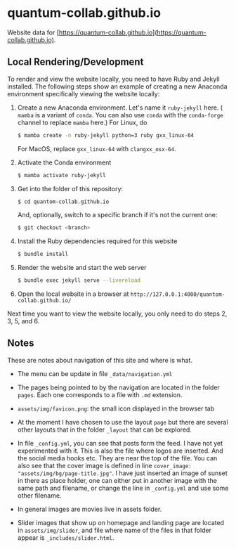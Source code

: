# quantum-collab.github.io

Website data for
[https://quantum-collab.github.io](https://quantum-collab.github.io).

## Local Rendering/Development

To render and view the website locally, you need to have Ruby and Jekyll
installed. The following steps show an example of creating a new Anaconda
environment specifically viewing the website locally:

1. Create a new Anaconda environment. Let's name it `ruby-jekyll` here. (
   `mamba` is a variant of `conda`. You can also use `conda` with the
   `conda-forge` channel to replace `mamba` here.)
   For Linux, do
   ```bash
   $ mamba create -n ruby-jekyll python=3 ruby gxx_linux-64
   ```
   For MacOS, replace `gxx_linux-64` with `clangxx_osx-64`.

2. Activate the Conda environment
   ```bash
   $ mamba activate ruby-jekyll
   ```

3. Get into the folder of this repository:
   ```bash
   $ cd quantom-collab.github.io
   ```

   And, optionally, switch to a specific branch if it's not the current one:
   ```bash
   $ git checkout <branch>
   ```

4. Install the Ruby dependencies required for this website
   ```bash
   $ bundle install
   ```

5. Render the website and start the web server
   ```bash
   $ bundle exec jekyll serve --livereload
   ```

6. Open the local website in a browser at
   `http://127.0.0.1:4000/quantom-collab.github.io/`

Next time you want to view the website locally, you only need to do steps 2, 3, 5,
and 6.


## Notes

These are notes about navigation of this site and where is what.

* The menu can be update in file `_data/navigation.yml`

* The pages being pointed to by the navigation are located in the folder
  `pages`. Each one corresponds to a file with `.md` extension.

* `assets/img/favicon.png`: the small icon displayed in the browser tab

* At the moment I have chosen to use the layout `page` but there are several
  other layouts that in the folder `_layout` that can be explored.

* In file `_config.yml`, you can see that posts form the feed. I have not yet
  experimented with it. This is also the file where logos are inserted. And the
  social media hooks etc. They are near the top of the file. You can also see
  that the cover image is defined in line
  `cover_image: "assets/img/bg/page-title.jpg"`.
  I have just inserted an image of sunset in there as place holder, one can
  either put in another image with the same path and filename, or change the
  line in `_config.yml` and use some other filename.

* In general images are movies live in assets folder.

* Slider images that show up on homepage and landing page are located in 
  `assets/img/slider`, and file where name of the files in that folder appear is
  `_includes/slider.html`.





